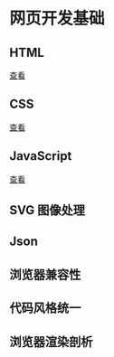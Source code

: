 # 网页开发基础

## HTML

[查看](./HTML.md)

## CSS

[查看](https://github.com/xiaosansiji/cookbook-of-webdev/blob/master/web-dev-basic/CSS/index.md)

## JavaScript
[查看](https://github.com/xiaosansiji/cookbook-of-webdev/blob/master/web-dev-basic/JavaScript/index.md)

## SVG 图像处理

## Json

## 浏览器兼容性

## 代码风格统一

## 浏览器渲染剖析

